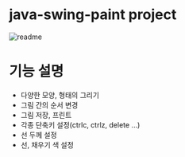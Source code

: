 # java-swing-paint project
![readme](https://user-images.githubusercontent.com/75851930/172258136-8eb72b63-a5cf-4799-9465-d213f694091a.jpeg)

# 기능 설명
- 다양한 모양, 형태의 그리기
- 그림 간의 순서 변경
- 그림 저장, 프린트
- 각종 단축키 설정(ctrlc, ctrlz, delete ...)
- 선 두께 설정
- 선, 채우기 색 설정
